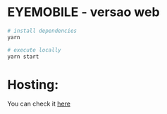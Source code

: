 # EYEMOBILE - versao web

```sh
# install dependencies
yarn

# execute locally
yarn start
```

# Hosting:

You can check it [here](https://eyemobile-test-web.firebaseapp.com/)